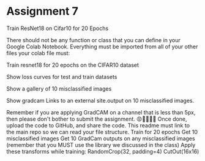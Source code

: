 # Assignment 7

Train ResNet18 on Cifar10 for 20 Epochs

There should not be any function or class that you can define in your Google Colab Notebook. Everything must be imported from all of your other files your colab file must:

Train resnet18 for 20 epochs on the CIFAR10 dataset

Show loss curves for test and train datasets

Show a gallery of 10 misclassified images

Show gradcam Links to an external site.output on 10 misclassified images.

Remember if you are applying GradCAM on a channel that is less than 5px, then please don't bother to submit the assignment. 😡🤬🤬🤬🤬 Once done, upload the code to GitHub, and share the code. This readme must link to the main repo so we can read your file structure. Train for 20 epochs Get 10 misclassified images Get 10 GradCam outputs on any misclassified images (remember that you MUST use the library we discussed in the class) Apply these transforms while training: RandomCrop(32, padding=4) CutOut(16x16)

